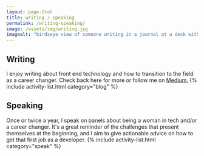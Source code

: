 ```yaml
---
layout: page-2col
title: writing / speaking
permalink: /writing-speaking/
image: /assets/img/writing.jpg
imagealt: "birdseye view of someone writing in a journal at a desk with a pair of glasses and a cup of coffee"
---
```


## Writing
I enjoy writing about front end technology and how to transition to the field as a career changer. Check back here for more or follow me on <a href="https://medium.com/@adriennemcd" target="_blank">Medium.</a>
{% include activity-list.html category="blog" %}

## Speaking
Once or twice a year, I speak on panels about being a woman in tech and/or a career changer. It's a great reminder of the challenges that present themselves at the beginning, and I aim to give actionable advice on how to get that first job as a developer.
{% include activity-list.html category="speak" %}

